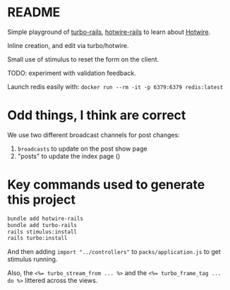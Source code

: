 # README

Simple playground of [turbo-rails](https://github.com/hotwired/turbo-rails), [hotwire-rails](https://github.com/hotwired/hotwire-rails) to learn about [Hotwire](https://hotwired.dev/).

Inline creation, and edit via turbo/hotwire.

Small use of stimulus to reset the form on the client.

TODO: experiment with validation feedback.

Launch redis easily with: `docker run --rm -it -p 6379:6379 redis:latest`

# Odd things, I think are correct

We use two different broadcast channels for post changes:
1. `broadcasts` to update on the post show page
2. "posts" to update the index page ()

# Key commands used to generate this project
```bash
bundle add hotwire-rails
bundle add turbo-rails
rails stimulus:install
rails turbo:install
```
And then adding `import "../controllers"` to `packs/application.js` to get stimulus running.

Also, the `<%= turbo_stream_from ... %>` and the `<%= turbo_frame_tag ... do %>` littered across the views.
